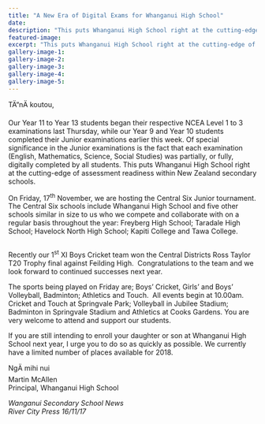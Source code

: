 ```yaml
---
title: "A New Era of Digital Exams for Whanganui High School"
date: 
description: "This puts Whanganui High School right at the cutting-edge of assessment readiness within New Zealand secondary schools..."
featured-image: 
excerpt: "This puts Whanganui High School right at the cutting-edge of assessment readiness within New Zealand secondary schools."
gallery-image-1: 
gallery-image-2: 
gallery-image-3: 
gallery-image-4: 
gallery-image-5: 
---
```


<p>TÄ“nÄ koutou,&nbsp;</p>
<p>Our Year 11 to Year 13 students began their respective NCEA Level 1 to 3 examinations last Thursday, while our Year 9 and Year 10 students completed their Junior examinations earlier this week. Of special significance in the Junior examinations is the fact that each examination (English, Mathematics, Science, Social Studies) was partially, or fully, digitally completed by all students. This puts Whanganui High School right at the cutting-edge of assessment readiness within New Zealand secondary schools.&nbsp;</p>
<p>On Friday, 17<sup>th</sup> November, we are hosting the Central Six Junior tournament. The Central Six schools include Whanganui High School and five other schools similar in size to us who we compete and collaborate with on a regular basis throughout the year: Freyberg High School; Taradale High School; Havelock North High School; Kapiti College and Tawa College.</p>
<p><img src=http://c1940652.r52.cf0.rackcdn.com/59f698b1b8d39a7731000485/st-XI-cricket-T20-comp.jpg alt="" /></p>
<p>Recently our 1<sup>st</sup> XI Boys Cricket team won the Central Districts Ross Taylor T20 Trophy final against Feilding High.&nbsp; Congratulations to the team and we look forward to continued successes next year.&nbsp;</p>
<p>The sports being played on Friday are; Boys&rsquo; Cricket, Girls&rsquo; and Boys&rsquo; Volleyball, Badminton; Athletics and Touch.&nbsp; All events begin at 10.00am. Cricket and Touch at Springvale Park; Volleyball in Jubilee Stadium; Badminton in Springvale Stadium and Athletics at Cooks Gardens. You are very welcome to attend and support our students.&nbsp;</p>
<p>If you are still intending to enroll your daughter or son at Whanganui High School next year, I urge you to do so as quickly as possible. We currently have a limited number of places available for 2018.&nbsp;</p>
<p>NgÄ mihi nui<br />Martin McAllen<br />Principal, Whanganui High School</p>
<p><em><em>Wanganui Secondary School News</em><br />River City Press 16/11/17<br /></em></p>

